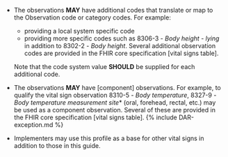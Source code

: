 
<!-- {% raw %} 
invoke using
{% include vitals-guidance.md %}
{% endraw %} -->
- The observations **MAY** have additional codes that translate or map to the Observation code or category codes. For example:
   -  providing a local system specific code
   -  providing more specific codes such as 8306-3 - *Body height - lying* in addition to 8302-2 - *Body height*.  Several additional observation codes are provided in the FHIR core specification [vital signs table].

  Note that the code system value **SHOULD** be supplied for each additional code.
- The observations **MAY** have [component] observations. For example, to qualify the vital sign observation 8310-5 - *Body temperature*, 8327-9 - *Body temperature measurement site** (oral, forehead, rectal, etc.) may be used as a component observation. Several of these are provided in the FHIR core specification [vital signs table].
{% include DAR-exception.md %}
- Implementers may use this profile as a base for other vital signs in addition to those in this guide.
